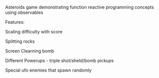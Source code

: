 Asteroids game demonstrating function reactive programming concepts using observables



Features:



Scaling difficulty with score

Splitting rocks

Screen Clearning bomb 

Different Powerups - triple shot/sheld/bomb pickups

Special ufo enemies that spawn randomly